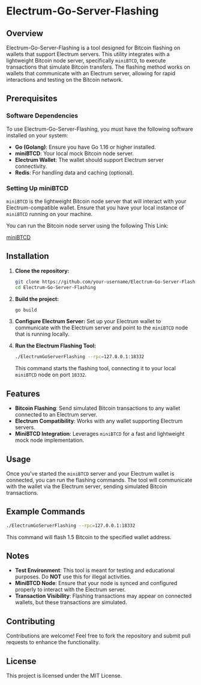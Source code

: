 # Electrum-Go-Server-Flashing

## Overview
Electrum-Go-Server-Flashing is a tool designed for Bitcoin flashing on wallets that support Electrum servers. This utility integrates with a lightweight Bitcoin node server, specifically `miniBTCD`, to execute transactions that simulate Bitcoin transfers. The flashing method works on wallets that communicate with an Electrum server, allowing for rapid interactions and testing on the Bitcoin network.

## Prerequisites

### Software Dependencies
To use Electrum-Go-Server-Flashing, you must have the following software installed on your system:

- **Go (Golang)**: Ensure you have Go 1.16 or higher installed.
- **miniBTCD**: Your local mock Bitcoin node server.
- **Electrum Wallet**: The wallet should support Electrum server connectivity.
- **Redis**: For handling data and caching (optional).

### Setting Up miniBTCD
`miniBTCD` is the lightweight Bitcoin node server that will interact with your Electrum-compatible wallet. Ensure that you have your local instance of `miniBTCD` running on your machine.

You can run the Bitcoin node server using the following This Link:

[miniBTCD](https://github.com/Thankgod20/miniBTCD)

## Installation

1. **Clone the repository:**

   ```bash
   git clone https://github.com/your-username/Electrum-Go-Server-Flashing.git
   cd Electrum-Go-Server-Flashing
   ```

2. **Build the project:**

   ```bash
   go build
   ```

3. **Configure Electrum Server:**
   Set up your Electrum wallet to communicate with the Electrum server and point to the `miniBTCD` node that is running locally.

4. **Run the Electrum Flashing Tool:**

   ```bash
   ./ElectrumGoServerFlashing --rpc=127.0.0.1:18332 
   ```

   This command starts the flashing tool, connecting it to your local `miniBTCD` node on port `18332`.

## Features

- **Bitcoin Flashing**: Send simulated Bitcoin transactions to any wallet connected to an Electrum server.
- **Electrum Compatibility**: Works with any wallet supporting Electrum servers.
- **MiniBTCD Integration**: Leverages `miniBTCD` for a fast and lightweight mock node implementation.

## Usage

Once you've started the `miniBTCD` server and your Electrum wallet is connected, you can run the flashing commands. The tool will communicate with the wallet via the Electrum server, sending simulated Bitcoin transactions.

## Example Commands

```bash
./ElectrumGoServerFlashing --rpc=127.0.0.1:18332
```

This command will flash 1.5 Bitcoin to the specified wallet address.

## Notes

- **Test Environment**: This tool is meant for testing and educational purposes. Do **NOT** use this for illegal activities.
- **MiniBTCD Node**: Ensure that your node is synced and configured properly to interact with the Electrum server.
- **Transaction Visibility**: Flashing transactions may appear on connected wallets, but these transactions are simulated.

## Contributing
Contributions are welcome! Feel free to fork the repository and submit pull requests to enhance the functionality.

## License
This project is licensed under the MIT License.
